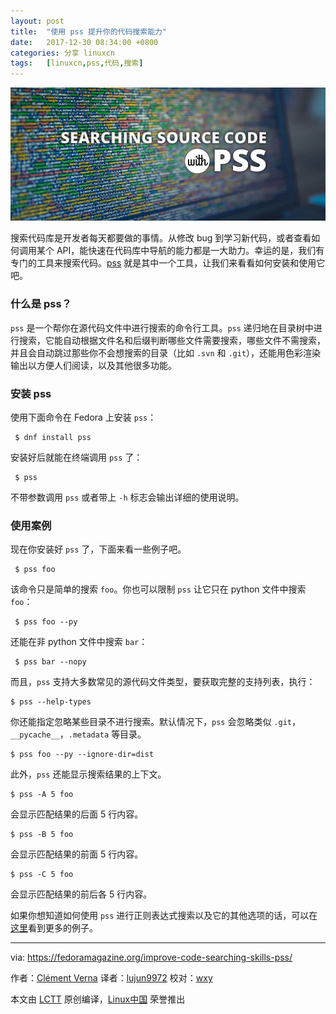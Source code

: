 ```yaml
---
layout: post
title:	"使用 pss 提升你的代码搜索能力"
date:	2017-12-30 08:34:00 +0800 
categories:	分享 linuxcn 
tags:	[linuxcn,pss,代码,搜索]
---
```



![](/Asserts/Images/album/201712/28/213536kijg800zzz8rjvrz.jpg)


搜索代码库是开发者每天都要做的事情。从修改 bug 到学习新代码，或者查看如何调用某个 API，能快速在代码库中导航的能力都是一大助力。幸运的是，我们有专门的工具来搜索代码。[pss](https://github.com/eliben/pss) 就是其中一个工具，让我们来看看如何安装和使用它吧。


### 什么是 pss？


`pss` 是一个帮你在源代码文件中进行搜索的命令行工具。`pss` 递归地在目录树中进行搜索，它能自动根据文件名和后缀判断哪些文件需要搜索，哪些文件不需搜索，并且会自动跳过那些你不会想搜索的目录（比如 `.svn` 和 `.git`），还能用色彩渲染输出以方便人们阅读，以及其他很多功能。


### 安装 pss


使用下面命令在 Fedora 上安装 `pss`：



```
 $ dnf install pss

```

安装好后就能在终端调用 `pss` 了：



```
 $ pss

```

不带参数调用 `pss` 或者带上 `-h` 标志会输出详细的使用说明。


### 使用案例


现在你安装好 `pss` 了，下面来看一些例子吧。



```
 $ pss foo

```

该命令只是简单的搜索 `foo`。你也可以限制 `pss` 让它只在 python 文件中搜索 `foo`：



```
 $ pss foo --py

```

还能在非 python 文件中搜索 `bar`：



```
 $ pss bar --nopy

```

而且，`pss` 支持大多数常见的源代码文件类型，要获取完整的支持列表，执行：



```
$ pss --help-types

```

你还能指定忽略某些目录不进行搜索。默认情况下，`pss` 会忽略类似 `.git`，`__pycache__`，`.metadata` 等目录。



```
$ pss foo --py --ignore-dir=dist

```

此外，`pss` 还能显示搜索结果的上下文。



```
$ pss -A 5 foo

```

会显示匹配结果的后面 5 行内容。



```
$ pss -B 5 foo

```

会显示匹配结果的前面 5 行内容。



```
$ pss -C 5 foo

```

会显示匹配结果的前后各 5 行内容。


如果你想知道如何使用 `pss` 进行正则表达式搜索以及它的其他选项的话，可以在[这里](https://github.com/eliben/pss/wiki/Usage-samples)看到更多的例子。




---


via: <https://fedoramagazine.org/improve-code-searching-skills-pss/>


作者：[Clément Verna](https://fedoramagazine.org) 译者：[lujun9972](https://github.com/lujun9972) 校对：[wxy](https://github.com/wxy)


本文由 [LCTT](https://github.com/LCTT/TranslateProject) 原创编译，[Linux中国](https://linux.cn/) 荣誉推出
